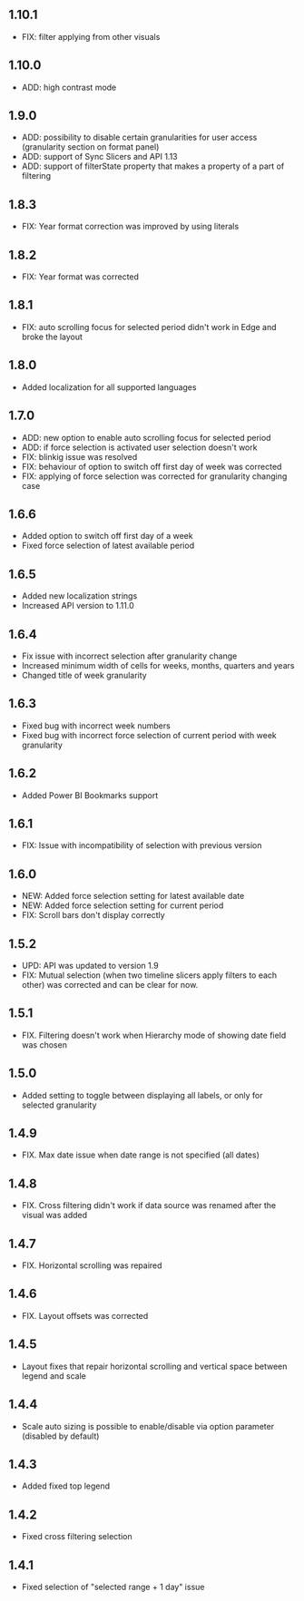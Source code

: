 ## 1.10.1
* FIX: filter applying from other visuals

## 1.10.0
* ADD: high contrast mode

## 1.9.0
* ADD: possibility to disable certain granularities for user access (granularity section on format panel)
* ADD: support of Sync Slicers and API 1.13
* ADD: support of filterState property that makes a property of a part of filtering

## 1.8.3
* FIX: Year format correction was improved by using literals

## 1.8.2
* FIX: Year format was corrected

## 1.8.1
* FIX: auto scrolling focus for selected period didn't work in Edge and broke the layout

## 1.8.0
* Added localization for all supported languages

## 1.7.0
* ADD: new option to enable auto scrolling focus for selected period
* ADD: if force selection is activated user selection doesn't work
* FIX: blinkig issue was resolved
* FIX: behaviour of option to switch off first day of week was corrected
* FIX: applying of force selection was corrected for granularity changing case

## 1.6.6
* Added option to switch off first day of a week
* Fixed force selection of latest available period

## 1.6.5
* Added new localization strings
* Increased API version to 1.11.0

## 1.6.4
* Fix issue with incorrect selection after granularity change 
* Increased minimum width of cells for weeks, months, quarters and years
* Changed title of week granularity

## 1.6.3
* Fixed bug with incorrect week numbers
* Fixed bug with incorrect force selection of current period with week granularity

## 1.6.2
* Added Power BI Bookmarks support

## 1.6.1
* FIX: Issue with incompatibility of selection with previous version

## 1.6.0
* NEW: Added force selection setting for latest available date
* NEW: Added force selection setting for current period
* FIX: Scroll bars don't display correctly

## 1.5.2
* UPD: API was updated to version 1.9
* FIX: Mutual selection (when two timeline slicers apply filters to each other) was corrected and can be clear for now.

## 1.5.1
* FIX. Filtering doesn't work when Hierarchy mode of showing date field was chosen

## 1.5.0
* Added setting to toggle between displaying all labels, or only for selected granularity

## 1.4.9
* FIX. Max date issue when date range is not specified (all dates)

## 1.4.8
* FIX. Cross filtering didn't work if data source was renamed after the visual was added

## 1.4.7
* FIX. Horizontal scrolling was repaired

## 1.4.6
* FIX. Layout offsets was corrected

## 1.4.5
* Layout fixes that repair horizontal scrolling and vertical space between legend and scale

## 1.4.4
* Scale auto sizing is possible to enable/disable via option parameter (disabled by default)

## 1.4.3
* Added fixed top legend

## 1.4.2
* Fixed cross filtering selection

## 1.4.1
* Fixed selection of "selected range + 1 day" issue